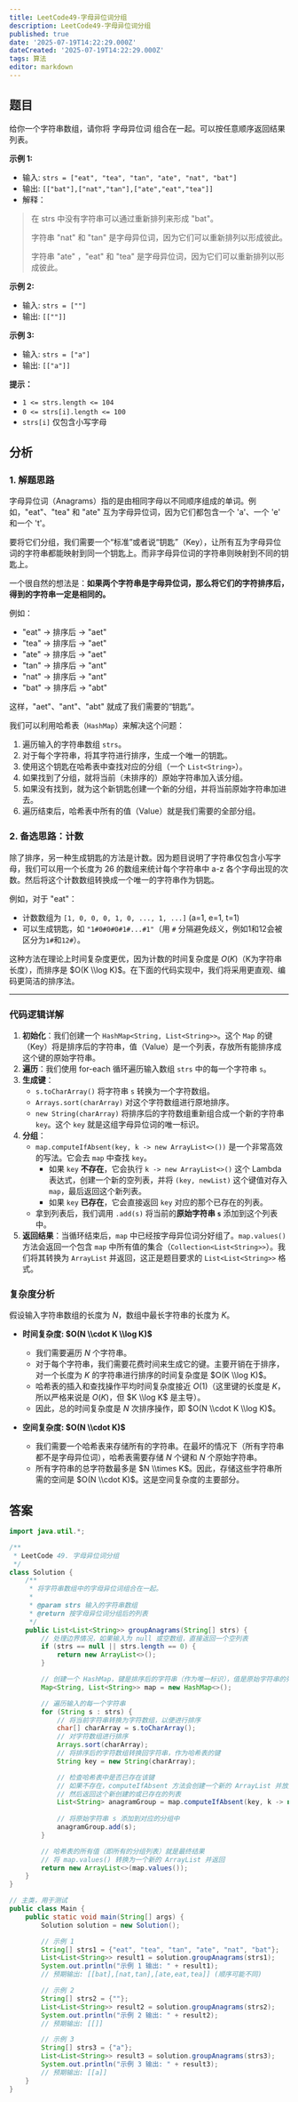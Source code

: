 ```yaml
---
title: LeetCode49-字母异位词分组
description: LeetCode49-字母异位词分组
published: true
date: '2025-07-19T14:22:29.000Z'
dateCreated: '2025-07-19T14:22:29.000Z'
tags: 算法
editor: markdown
---
```


## 题目

给你一个字符串数组，请你将 字母异位词 组合在一起。可以按任意顺序返回结果列表。

**示例 1:**
- 输入: `strs = ["eat", "tea", "tan", "ate", "nat", "bat"]`
- 输出: `[["bat"],["nat","tan"],["ate","eat","tea"]]`
- 解释：
> 在 strs 中没有字符串可以通过重新排列来形成 "bat"。
> 
> 字符串 "nat" 和 "tan" 是字母异位词，因为它们可以重新排列以形成彼此。
> 
> 字符串 "ate" ，"eat" 和 "tea" 是字母异位词，因为它们可以重新排列以形成彼此。

**示例 2:**
- 输入: `strs = [""]`
- 输出: `[[""]]`

**示例 3:**
- 输入: `strs = ["a"]`
- 输出: `[["a"]]`

**提示：**
- `1 <= strs.length <= 104`
- `0 <= strs[i].length <= 100`
- `strs[i]` 仅包含小写字母

## 分析

### 1\. 解题思路

字母异位词（Anagrams）指的是由相同字母以不同顺序组成的单词。例如，"eat"、"tea" 和 "ate" 互为字母异位词，因为它们都包含一个 'a'、一个 'e' 和一个 't'。

要将它们分组，我们需要一个“标准”或者说“钥匙”（Key），让所有互为字母异位词的字符串都能映射到同一个钥匙上。而非字母异位词的字符串则映射到不同的钥匙上。

一个很自然的想法是：**如果两个字符串是字母异位词，那么将它们的字符排序后，得到的字符串一定是相同的。**

例如：

* "eat" -\> 排序后 -\> "aet"
* "tea" -\> 排序后 -\> "aet"
* "ate" -\> 排序后 -\> "aet"
* "tan" -\> 排序后 -\> "ant"
* "nat" -\> 排序后 -\> "ant"
* "bat" -\> 排序后 -\> "abt"

这样，"aet"、"ant"、"abt" 就成了我们需要的“钥匙”。

我们可以利用哈希表（`HashMap`）来解决这个问题：

1.  遍历输入的字符串数组 `strs`。
2.  对于每个字符串，将其字符进行排序，生成一个唯一的钥匙。
3.  使用这个钥匙在哈希表中查找对应的分组（一个 `List<String>`）。
4.  如果找到了分组，就将当前（未排序的）原始字符串加入该分组。
5.  如果没有找到，就为这个新钥匙创建一个新的分组，并将当前原始字符串加进去。
6.  遍历结束后，哈希表中所有的值（Value）就是我们需要的全部分组。

### 2\. 备选思路：计数

除了排序，另一种生成钥匙的方法是计数。因为题目说明了字符串仅包含小写字母，我们可以用一个长度为 26 的数组来统计每个字符串中 a-z 各个字母出现的次数。然后将这个计数数组转换成一个唯一的字符串作为钥匙。

例如，对于 "eat"：

* 计数数组为 `[1, 0, 0, 0, 1, 0, ..., 1, ...]` (a=1, e=1, t=1)
* 可以生成钥匙，如 `"1#0#0#0#1#...#1"`（用 `#` 分隔避免歧义，例如1和12会被区分为`1#`和`12#`）。

这种方法在理论上时间复杂度更优，因为计数的时间复杂度是 $O(K)$（K为字符串长度），而排序是 $O(K \\log K)$。在下面的代码实现中，我们将采用更直观、编码更简洁的排序法。

-----

### 代码逻辑详解

1.  **初始化**：我们创建一个 `HashMap<String, List<String>>`。这个 `Map` 的键（Key）将是排序后的字符串，值（Value）是一个列表，存放所有能排序成这个键的原始字符串。
2.  **遍历**：我们使用 for-each 循环遍历输入数组 `strs` 中的每一个字符串 `s`。
3.  **生成键**：
    * `s.toCharArray()` 将字符串 `s` 转换为一个字符数组。
    * `Arrays.sort(charArray)` 对这个字符数组进行原地排序。
    * `new String(charArray)` 将排序后的字符数组重新组合成一个新的字符串 `key`。这个 `key` 就是这组字母异位词的唯一标识。
4.  **分组**：
    * `map.computeIfAbsent(key, k -> new ArrayList<>())` 是一个非常高效的写法。它会去 `map` 中查找 `key`。
        * 如果 `key` **不存在**，它会执行 `k -> new ArrayList<>()` 这个 Lambda 表达式，创建一个新的空列表，并将 `(key, newList)` 这个键值对存入 `map`，最后返回这个新列表。
        * 如果 `key` **已存在**，它会直接返回 `key` 对应的那个已存在的列表。
    * 拿到列表后，我们调用 `.add(s)` 将当前的**原始字符串 `s`** 添加到这个列表中。
5.  **返回结果**：当循环结束后，`map` 中已经按字母异位词分好组了。`map.values()` 方法会返回一个包含 `map` 中所有值的集合（`Collection<List<String>>`）。我们将其转换为 `ArrayList` 并返回，这正是题目要求的 `List<List<String>>` 格式。

### 复杂度分析

假设输入字符串数组的长度为 $N$，数组中最长字符串的长度为 $K$。

* **时间复杂度: $O(N \\cdot K \\log K)$**

    * 我们需要遍历 $N$ 个字符串。
    * 对于每个字符串，我们需要花费时间来生成它的键。主要开销在于排序，对一个长度为 $K$ 的字符串进行排序的时间复杂度是 $O(K \\log K)$。
    * 哈希表的插入和查找操作平均时间复杂度接近 $O(1)$（这里键的长度是 $K$，所以严格来说是 $O(K)$，但 $K \\log K$ 是主导）。
    * 因此，总的时间复杂度是 $N$ 次排序操作，即 $O(N \\cdot K \\log K)$。

* **空间复杂度: $O(N \\cdot K)$**

    * 我们需要一个哈希表来存储所有的字符串。在最坏的情况下（所有字符串都不是字母异位词），哈希表需要存储 $N$ 个键和 $N$ 个原始字符串。
    * 所有字符串的总字符数最多是 $N \\times K$。因此，存储这些字符串所需的空间是 $O(N \\cdot K)$。这是空间复杂度的主要部分。

## 答案

```java
import java.util.*;

/**
 * LeetCode 49. 字母异位词分组
 */
class Solution {
    /**
     * 将字符串数组中的字母异位词组合在一起。
     *
     * @param strs 输入的字符串数组
     * @return 按字母异位词分组后的列表
     */
    public List<List<String>> groupAnagrams(String[] strs) {
        // 处理边界情况，如果输入为 null 或空数组，直接返回一个空列表
        if (strs == null || strs.length == 0) {
            return new ArrayList<>();
        }

        // 创建一个 HashMap，键是排序后的字符串（作为唯一标识），值是原始字符串的列表
        Map<String, List<String>> map = new HashMap<>();

        // 遍历输入的每一个字符串
        for (String s : strs) {
            // 将当前字符串转换为字符数组，以便进行排序
            char[] charArray = s.toCharArray();
            // 对字符数组进行排序
            Arrays.sort(charArray);
            // 将排序后的字符数组转换回字符串，作为哈希表的键
            String key = new String(charArray);

            // 检查哈希表中是否已存在该键
            // 如果不存在，computeIfAbsent 方法会创建一个新的 ArrayList 并放入 map 中
            // 然后返回这个新创建的或已存在的列表
            List<String> anagramGroup = map.computeIfAbsent(key, k -> new ArrayList<>());
            
            // 将原始字符串 s 添加到对应的分组中
            anagramGroup.add(s);
        }

        // 哈希表的所有值（即所有的分组列表）就是最终结果
        // 将 map.values() 转换为一个新的 ArrayList 并返回
        return new ArrayList<>(map.values());
    }
}

// 主类，用于测试
public class Main {
    public static void main(String[] args) {
        Solution solution = new Solution();

        // 示例 1
        String[] strs1 = {"eat", "tea", "tan", "ate", "nat", "bat"};
        List<List<String>> result1 = solution.groupAnagrams(strs1);
        System.out.println("示例 1 输出: " + result1);
        // 预期输出: [[bat],[nat,tan],[ate,eat,tea]] (顺序可能不同)

        // 示例 2
        String[] strs2 = {""};
        List<List<String>> result2 = solution.groupAnagrams(strs2);
        System.out.println("示例 2 输出: " + result2);
        // 预期输出: [[]]

        // 示例 3
        String[] strs3 = {"a"};
        List<List<String>> result3 = solution.groupAnagrams(strs3);
        System.out.println("示例 3 输出: " + result3);
        // 预期输出: [[a]]
    }
}
```